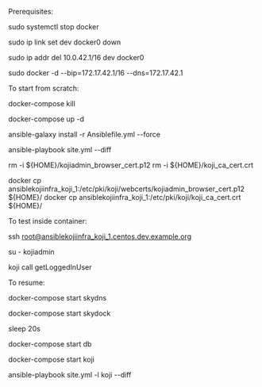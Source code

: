 Prerequisites:

sudo systemctl stop docker

sudo ip link set dev docker0 down

sudo ip addr del 10.0.42.1/16 dev docker0

sudo docker -d --bip=172.17.42.1/16 --dns=172.17.42.1


To start from scratch:

  docker-compose kill

  docker-compose up -d

  ansible-galaxy install -r Ansiblefile.yml --force

  ansible-playbook site.yml --diff

  rm -i ${HOME}/kojiadmin_browser_cert.p12
  rm -i ${HOME}/koji_ca_cert.crt

  docker cp ansiblekojiinfra_koji_1:/etc/pki/koji/webcerts/kojiadmin_browser_cert.p12 ${HOME}/
  docker cp ansiblekojiinfra_koji_1:/etc/pki/koji/koji_ca_cert.crt ${HOME}/

  To test inside container:

  ssh root@ansiblekojiinfra_koji_1.centos.dev.example.org

  su - kojiadmin

  koji call getLoggedInUser


To resume:

  docker-compose start skydns

  docker-compose start skydock

  sleep 20s

  docker-compose start db

  docker-compose start koji

  ansible-playbook site.yml -l koji --diff
